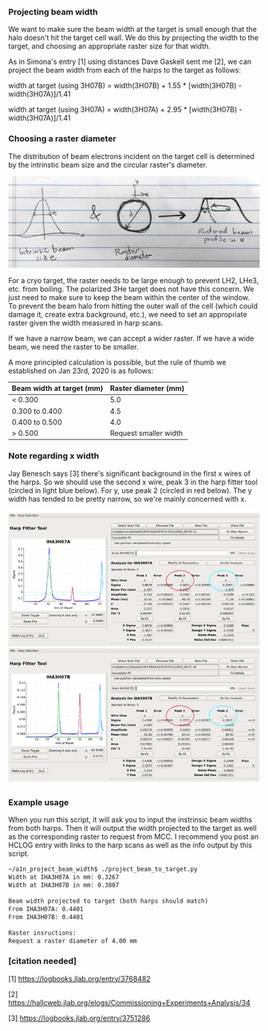 ### Projecting beam width
We want to make sure the beam width at the target is small enough that
the halo doesn't hit the target cell wall. We do this by projecting the
width to the target, and choosing an appropriate raster size for that width.

As in Simona's entry [1] using distances Dave Gaskell sent me [2], we can
project the beam width from each of the harps to the target as follows:

width at target (using 3H07B) = width(3H07B) + 1.55 * [width(3H07B) - width(3H07A)]/1.41

width at target (using 3H07A) = width(3H07A) + 2.95 * [width(3H07B) - width(3H07A)]/1.41

### Choosing a raster diameter
The distribution of beam electrons incident on the target cell is determined by
the intrinstic beam size and the circular raster's diameter.

![raster_and_beam_width](raster_and_beam_width.png)

For a cryo target, the raster needs to be large enough to prevent LH2, LHe3,
etc. from boiling. The polarized 3He target does not have this concern. We
just need to make sure to keep the beam within the center of the window.
To prevent the beam halo from hitting the outer wall of the cell (which could
damage it, create extra background, etc.), we need to set an appropriate raster
given the width measured in harp scans.

If we have a narrow beam, we can accept a wider raster.
If we have a wide beam, we need the raster to be smaller.

A more principled calculation is possible, but the rule of thumb we
established on Jan 23rd, 2020 is as follows:

| Beam width at target (mm) | Raster diameter (mm)  |
| ------------------------- | --------------------- |
| < 0.300                   | 5.0                   |
| 0.300 to 0.400            | 4.5                   |
| 0.400 to 0.500            | 4.0                   |
| > 0.500                   | Request smaller width |

### Note regarding x width
Jay Benesch says [3]  there's significant background in the first x wires
of the harps. So we should use the second x wire, peak 3 in the harp fitter
tool (circled in light blue below). For y, use peak 2 (circled in red below).
The y width has tended to be pretty narrow, so we're mainly concerned with x.

![harps](both_harps.png)

### Example usage
When you run this script, it will ask you to input the instrinsic beam widths
from both harps. Then it will output the width projected to the target
as well as the corresponding raster to request from MCC. I recommend you post
an HCLOG entry with links to the harp scans as well as the info output
by this script.

```
~/a1n_project_beam_width$ ./project_beam_to_target.py
Width at IHA3H07A in mm: 0.3267
Width at IHA3H07B in mm: 0.3807

Beam width projected to target (both harps should match)
From IHA3H07A: 0.4401
From IHA3H07B: 0.4401

Raster insructions:
Request a raster diameter of 4.00 mm
```

### [citation needed]
[1] https://logbooks.jlab.org/entry/3768482

[2] https://hallcweb.jlab.org/elogs/Commissioning+Experiments+Analysis/34

[3] https://logbooks.jlab.org/entry/3751286
